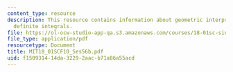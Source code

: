 ```yaml
---
content_type: resource
description: This resource contains information about geometric interpretation of
  definite integrals.
file: https://ol-ocw-studio-app-qa.s3.amazonaws.com/courses/18-01sc-single-variable-calculus-fall-2010/f150931414da32292aacb71a86a55acd_MIT18_01SCF10_Ses56b.pdf
file_type: application/pdf
resourcetype: Document
title: MIT18_01SCF10_Ses56b.pdf
uid: f1509314-14da-3229-2aac-b71a86a55acd
---
```

